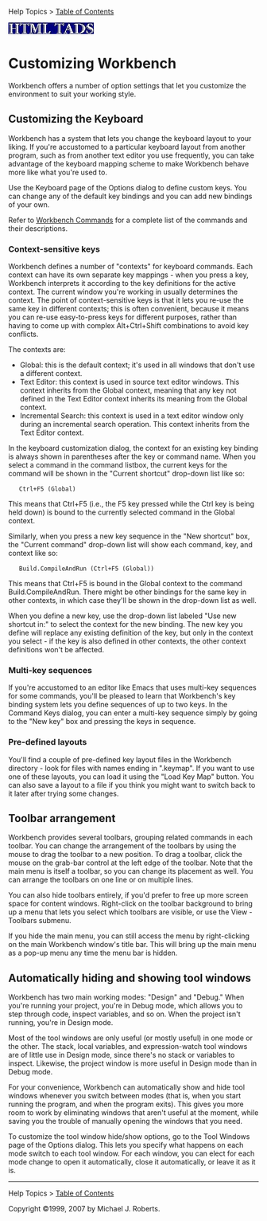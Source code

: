 ---
---
Help Topics \> [Table of Contents](wbcont.html)  
  

  
  
  
![](../htmltads.jpg)  

# Customizing Workbench

  
  

Workbench offers a number of option settings that let you customize the
environment to suit your working style.

## Customizing the Keyboard

Workbench has a system that lets you change the keyboard layout to your
liking. If you're accustomed to a particular keyboard layout from
another program, such as from another text editor you use frequently,
you can take advantage of the keyboard mapping scheme to make Workbench
behave more like what you're used to.

Use the Keyboard page of the Options dialog to define custom keys. You
can change any of the default key bindings and you can add new bindings
of your own.

Refer to [Workbench Commands](wbcmd.html) for a complete list of the
commands and their descriptions.

### Context-sensitive keys

Workbench defines a number of "contexts" for keyboard commands. Each
context can have its own separate key mappings - when you press a key,
Workbench interprets it according to the key definitions for the active
context. The current window you're working in usually determines the
context. The point of context-sensitive keys is that it lets you re-use
the same key in different contexts; this is often convenient, because it
means you can re-use easy-to-press keys for different purposes, rather
than having to come up with complex Alt+Ctrl+Shift combinations to avoid
key conflicts.

The contexts are:

- Global: this is the default context; it's used in all windows that
  don't use a different context.
- Text Editor: this context is used in source text editor windows. This
  context inherits from the Global context, meaning that any key not
  defined in the Text Editor context inherits its meaning from the
  Global context.
- Incremental Search: this context is used in a text editor window only
  during an incremental search operation. This context inherits from the
  Text Editor context.

In the keyboard customization dialog, the context for an existing key
binding is always shown in parentheses after the key or command name.
When you select a command in the command listbox, the current keys for
the command will be shown in the "Current shortcut" drop-down list like
so:

       Ctrl+F5 (Global)

This means that Ctrl+F5 (i.e., the F5 key pressed while the Ctrl key is
being held down) is bound to the currently selected command in the
Global context.

Similarly, when you press a new key sequence in the "New shortcut" box,
the "Current command" drop-down list will show each command, key, and
context like so:

       Build.CompileAndRun (Ctrl+F5 (Global))

This means that Ctrl+F5 is bound in the Global context to the command
Build.CompileAndRun. There might be other bindings for the same key in
other contexts, in which case they'll be shown in the drop-down list as
well.

When you define a new key, use the drop-down list labeled "Use new
shortcut in:" to select the context for the new binding. The new key you
define will replace any existing definition of the key, but only in the
context you select - if the key is also defined in other contexts, the
other context definitions won't be affected.

### Multi-key sequences

If you're accustomed to an editor like Emacs that uses multi-key
sequences for some commands, you'll be pleased to learn that Workbench's
key binding system lets you define sequences of up to two keys. In the
Command Keys dialog, you can enter a multi-key sequence simply by going
to the "New key" box and pressing the keys in sequence.

### Pre-defined layouts

You'll find a couple of pre-defined key layout files in the Workbench
directory - look for files with names ending in ".keymap". If you want
to use one of these layouts, you can load it using the "Load Key Map"
button. You can also save a layout to a file if you think you might want
to switch back to it later after trying some changes.

## Toolbar arrangement

Workbench provides several toolbars, grouping related commands in each
toolbar. You can change the arrangement of the toolbars by using the
mouse to drag the toolbar to a new position. To drag a toolbar, click
the mouse on the grab-bar control at the left edge of the toolbar. Note
that the main menu is itself a toolbar, so you can change its placement
as well. You can arrange the toolbars on one line or on multiple lines.

You can also hide toolbars entirely, if you'd prefer to free up more
screen space for content windows. Right-click on the toolbar background
to bring up a menu that lets you select which toolbars are visible, or
use the View - Toolbars submenu.

If you hide the main menu, you can still access the menu by
right-clicking on the main Workbench window's title bar. This will bring
up the main menu as a pop-up menu any time the menu bar is hidden.

## Automatically hiding and showing tool windows

Workbench has two main working modes: "Design" and "Debug." When you're
running your project, you're in Debug mode, which allows you to step
through code, inspect variables, and so on. When the project isn't
running, you're in Design mode.

Most of the tool windows are only useful (or mostly useful) in one mode
or the other. The stack, local variables, and expression-watch tool
windows are of little use in Design mode, since there's no stack or
variables to inspect. Likewise, the project window is more useful in
Design mode than in Debug mode.

For your convenience, Workbench can automatically show and hide tool
windows whenever you switch between modes (that is, when you start
running the program, and when the program exits). This gives you more
room to work by eliminating windows that aren't useful at the moment,
while saving you the trouble of manually opening the windows that you
need.

To customize the tool window hide/show options, go to the Tool Windows
page of the Options dialog. This lets you specify what happens on each
mode switch to each tool window. For each window, you can elect for each
mode change to open it automatically, close it automatically, or leave
it as it is.  
  
  
  
  

------------------------------------------------------------------------

  
Help Topics \> [Table of Contents](wbcont.html)  
  
Copyright ©1999, 2007 by Michael J. Roberts.
